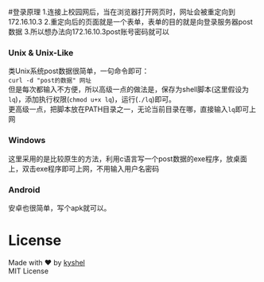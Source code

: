 <meta charset="utf-8">
#登录原理
1.连接上校园网后，当在浏览器打开网页时，网址会被重定向到172.16.10.3  
2.重定向后的页面就是一个表单，表单的目的就是向登录服务器post数据  
3.所以想办法向172.16.10.3post账号密码就可以  

### Unix & Unix-Like
类Unix系统post数据很简单，一句命令即可：  
`curl -d "post的数据" 网址`  
但是每次都输入不方便，所以高级一点的做法是，保存为shell脚本(这里假设为`lq`)，添加执行权限(`chmod u+x lq`)，运行(`./lq`)即可。  
更高级一点，把脚本放在PATH目录之一，无论当前目录在哪，直接输入`lq`即可上网  

### Windows
这里采用的是比较原生的方法，利用c语言写一个post数据的exe程序，放桌面上，双击exe程序即可上网，不用输入用户名密码

### Android
安卓也很简单，写个apk就可以。

# License
Made with ❤ by [kyshel](http://github.com/kyshel)  
MIT License
